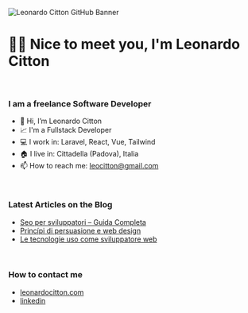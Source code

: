 ![Leonardo Citton GitHub Banner](https://media-exp1.licdn.com/dms/image/C4E16AQEfgx7rwFaVHA/profile-displaybackgroundimage-shrink_350_1400/0/1636313969420?e=1649894400&v=beta&t=vtKmbZ6INOF77sbcxLok3LykUT47IIITH33U3q9jOeg)

<h1 align="left">👋🏼 Nice to meet you, I'm Leonardo Citton</h1>

<br>

<h3> I am a freelance Software Developer </h3>

- 👤 Hi, I’m Leonardo Citton
- 📈 I'm a Fullstack Developer
- 💻 I work in: Laravel, React, Vue, Tailwind
- 🏠 I live in: Cittadella (Padova), Italia
- 📫 How to reach me: leocitton@gmail.com

<br>

<h3> Latest Articles on the Blog </h3>

<!-- BLOG-POST-LIST:START -->
- [Seo per sviluppatori – Guida Completa](https://leonardocitton.com/blog/seo-per-sviluppatori-guida-completa)
- [Princípi di persuasione e web design](https://leonardocitton.com/blog/princ%C3%ADpi-di-persuasione-e-web-design)
- [Le tecnologie uso come sviluppatore web](https://leonardocitton.com/blog/che-tecnologie-uso-come-sviluppatore-web)
<!-- BLOG-POST-LIST:END -->

<br>

<h3> How to contact me </h3>

<!-- BLOG-POST-LIST:START -->
- [leonardocitton.com](https://leonardocitton.com)
- [linkedin](https://www.linkedin.com/in/leonardo-citton)
<!-- BLOG-POST-LIST:END -->
